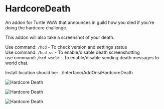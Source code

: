 # HardcoreDeath
An addon for Turtle WoW that announces in guild how you died if you're doing the hardcore challenge.

This addon will also take a screenshot of your death.

Use command: `/hcd` - To check version and settings status  
Use command: `/hcd ss` - To enable/disable death screenshotting  
use command: `/hcd world` - To enable/disable sending death messages to world chat.

Install location should be: ..\Interface\AddOns\HardcoreDeath

![Hardcore Death](https://github.com/Lexiebean/Hardcore-Death/raw/main/Preview.png)

![Hardcore Death](https://github.com/Lexiebean/Hardcore-Death/raw/main/DeathMessage.png)

![Hardcore Death](https://github.com/Lexiebean/Hardcore-Death/raw/main/DeathLog.png)
